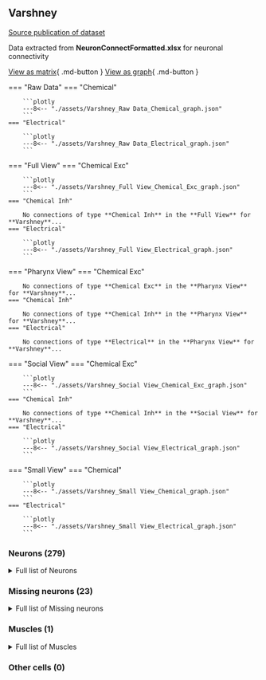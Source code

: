 ## Varshney
[Source publication of dataset](Varshney_2011.md)

Data extracted from **NeuronConnectFormatted.xlsx** for neuronal connectivity

[View as matrix](Varshney_data.md){ .md-button } [View as graph](Varshney_data_graph.md){ .md-button }

=== "Raw Data"
    === "Chemical"

        ```plotly
        ---8<-- "./assets/Varshney_Raw Data_Chemical_graph.json"
        ```
    === "Electrical"

        ```plotly
        ---8<-- "./assets/Varshney_Raw Data_Electrical_graph.json"
        ```
=== "Full View"
    === "Chemical Exc"

        ```plotly
        ---8<-- "./assets/Varshney_Full View_Chemical_Exc_graph.json"
        ```
    === "Chemical Inh"

        No connections of type **Chemical Inh** in the **Full View** for **Varshney**...
    === "Electrical"

        ```plotly
        ---8<-- "./assets/Varshney_Full View_Electrical_graph.json"
        ```
=== "Pharynx View"
    === "Chemical Exc"

        No connections of type **Chemical Exc** in the **Pharynx View** for **Varshney**...
    === "Chemical Inh"

        No connections of type **Chemical Inh** in the **Pharynx View** for **Varshney**...
    === "Electrical"

        No connections of type **Electrical** in the **Pharynx View** for **Varshney**...
=== "Social View"
    === "Chemical Exc"

        ```plotly
        ---8<-- "./assets/Varshney_Social View_Chemical_Exc_graph.json"
        ```
    === "Chemical Inh"

        No connections of type **Chemical Inh** in the **Social View** for **Varshney**...
    === "Electrical"

        ```plotly
        ---8<-- "./assets/Varshney_Social View_Electrical_graph.json"
        ```
=== "Small View"
    === "Chemical"

        ```plotly
        ---8<-- "./assets/Varshney_Small View_Chemical_graph.json"
        ```
    === "Electrical"

        ```plotly
        ---8<-- "./assets/Varshney_Small View_Electrical_graph.json"
        ```

### Neurons (279)
<details><summary>Full list of Neurons</summary>
<a href="https://www.wormatlas.org/neurons/Individual Neurons/ADAframeset.html">ADAL</a> | <a href="https://www.wormatlas.org/neurons/Individual Neurons/ADAframeset.html">ADAR</a> | <a href="https://www.wormatlas.org/neurons/Individual Neurons/ADEframeset.html">ADEL</a> | <a href="https://www.wormatlas.org/neurons/Individual Neurons/ADEframeset.html">ADER</a> | <a href="https://www.wormatlas.org/neurons/Individual Neurons/ADFframeset.html">ADFL</a> | <a href="https://www.wormatlas.org/neurons/Individual Neurons/ADFframeset.html">ADFR</a> | <a href="https://www.wormatlas.org/neurons/Individual Neurons/ADLframeset.html">ADLL</a> | <a href="https://www.wormatlas.org/neurons/Individual Neurons/ADLframeset.html">ADLR</a> | <a href="https://www.wormatlas.org/neurons/Individual Neurons/AFDframeset.html">AFDL</a> | <a href="https://www.wormatlas.org/neurons/Individual Neurons/AFDframeset.html">AFDR</a> | <a href="https://www.wormatlas.org/neurons/Individual Neurons/AIAframeset.html">AIAL</a> | <a href="https://www.wormatlas.org/neurons/Individual Neurons/AIAframeset.html">AIAR</a> | <a href="https://www.wormatlas.org/neurons/Individual Neurons/AIBframeset.html">AIBL</a> | <a href="https://www.wormatlas.org/neurons/Individual Neurons/AIBframeset.html">AIBR</a> | <a href="https://www.wormatlas.org/neurons/Individual Neurons/AIMframeset.html">AIML</a> | <a href="https://www.wormatlas.org/neurons/Individual Neurons/AIMframeset.html">AIMR</a> | <a href="https://www.wormatlas.org/neurons/Individual Neurons/AINframeset.html">AINL</a> | <a href="https://www.wormatlas.org/neurons/Individual Neurons/AINframeset.html">AINR</a> | <a href="https://www.wormatlas.org/neurons/Individual Neurons/AIYframeset.html">AIYL</a> | <a href="https://www.wormatlas.org/neurons/Individual Neurons/AIYframeset.html">AIYR</a> | <a href="https://www.wormatlas.org/neurons/Individual Neurons/AIZframeset.html">AIZL</a> | <a href="https://www.wormatlas.org/neurons/Individual Neurons/AIZframeset.html">AIZR</a> | <a href="https://www.wormatlas.org/neurons/Individual Neurons/ALAframeset.html">ALA</a> | <a href="https://www.wormatlas.org/neurons/Individual Neurons/ALMframeset.html">ALML</a> | <a href="https://www.wormatlas.org/neurons/Individual Neurons/ALMframeset.html">ALMR</a> | <a href="https://www.wormatlas.org/neurons/Individual Neurons/ALNframeset.html">ALNL</a> | <a href="https://www.wormatlas.org/neurons/Individual Neurons/ALNframeset.html">ALNR</a> | <a href="https://www.wormatlas.org/neurons/Individual Neurons/AQframeset.html">AQR</a> | <a href="https://www.wormatlas.org/neurons/Individual Neurons/ASframeset.html">AS1</a> | <a href="https://www.wormatlas.org/neurons/Individual Neurons/ASframeset.html">AS10</a> | <a href="https://www.wormatlas.org/neurons/Individual Neurons/ASframeset.html">AS11</a> | <a href="https://www.wormatlas.org/neurons/Individual Neurons/ASframeset.html">AS2</a> | <a href="https://www.wormatlas.org/neurons/Individual Neurons/ASframeset.html">AS3</a> | <a href="https://www.wormatlas.org/neurons/Individual Neurons/ASframeset.html">AS4</a> | <a href="https://www.wormatlas.org/neurons/Individual Neurons/ASframeset.html">AS5</a> | <a href="https://www.wormatlas.org/neurons/Individual Neurons/ASframeset.html">AS6</a> | <a href="https://www.wormatlas.org/neurons/Individual Neurons/ASframeset.html">AS7</a> | <a href="https://www.wormatlas.org/neurons/Individual Neurons/ASframeset.html">AS8</a> | <a href="https://www.wormatlas.org/neurons/Individual Neurons/ASframeset.html">AS9</a> | <a href="https://www.wormatlas.org/neurons/Individual Neurons/ASEframeset.html">ASEL</a> | <a href="https://www.wormatlas.org/neurons/Individual Neurons/ASEframeset.html">ASER</a> | <a href="https://www.wormatlas.org/neurons/Individual Neurons/ASGframeset.html">ASGL</a> | <a href="https://www.wormatlas.org/neurons/Individual Neurons/ASGframeset.html">ASGR</a> | <a href="https://www.wormatlas.org/neurons/Individual Neurons/ASHframeset.html">ASHL</a> | <a href="https://www.wormatlas.org/neurons/Individual Neurons/ASHframeset.html">ASHR</a> | <a href="https://www.wormatlas.org/neurons/Individual Neurons/ASIframeset.html">ASIL</a> | <a href="https://www.wormatlas.org/neurons/Individual Neurons/ASIframeset.html">ASIR</a> | <a href="https://www.wormatlas.org/neurons/Individual Neurons/ASJframeset.html">ASJL</a> | <a href="https://www.wormatlas.org/neurons/Individual Neurons/ASJframeset.html">ASJR</a> | <a href="https://www.wormatlas.org/neurons/Individual Neurons/ASKframeset.html">ASKL</a> | <a href="https://www.wormatlas.org/neurons/Individual Neurons/ASKframeset.html">ASKR</a> | <a href="https://www.wormatlas.org/neurons/Individual Neurons/AUAframeset.html">AUAL</a> | <a href="https://www.wormatlas.org/neurons/Individual Neurons/AUAframeset.html">AUAR</a> | <a href="https://www.wormatlas.org/neurons/Individual Neurons/AVAframeset.html">AVAL</a> | <a href="https://www.wormatlas.org/neurons/Individual Neurons/AVAframeset.html">AVAR</a> | <a href="https://www.wormatlas.org/neurons/Individual Neurons/AVBframeset.html">AVBL</a> | <a href="https://www.wormatlas.org/neurons/Individual Neurons/AVBframeset.html">AVBR</a> | <a href="https://www.wormatlas.org/neurons/Individual Neurons/AVDframeset.html">AVDL</a> | <a href="https://www.wormatlas.org/neurons/Individual Neurons/AVDframeset.html">AVDR</a> | <a href="https://www.wormatlas.org/neurons/Individual Neurons/AVEframeset.html">AVEL</a> | <a href="https://www.wormatlas.org/neurons/Individual Neurons/AVEframeset.html">AVER</a> | <a href="https://www.wormatlas.org/neurons/Individual Neurons/AVFframeset.html">AVFL</a> | <a href="https://www.wormatlas.org/neurons/Individual Neurons/AVFframeset.html">AVFR</a> | <a href="https://www.wormatlas.org/neurons/Individual Neurons/AVGframeset.html">AVG</a> | <a href="https://www.wormatlas.org/neurons/Individual Neurons/AVHframeset.html">AVHL</a> | <a href="https://www.wormatlas.org/neurons/Individual Neurons/AVHframeset.html">AVHR</a> | <a href="https://www.wormatlas.org/neurons/Individual Neurons/AVJframeset.html">AVJL</a> | <a href="https://www.wormatlas.org/neurons/Individual Neurons/AVJframeset.html">AVJR</a> | <a href="https://www.wormatlas.org/neurons/Individual Neurons/AVKframeset.html">AVKL</a> | <a href="https://www.wormatlas.org/neurons/Individual Neurons/AVKframeset.html">AVKR</a> | <a href="https://www.wormatlas.org/neurons/Individual Neurons/AVframeset.html">AVL</a> | <a href="https://www.wormatlas.org/neurons/Individual Neurons/AVMframeset.html">AVM</a> | <a href="https://www.wormatlas.org/neurons/Individual Neurons/AWAframeset.html">AWAL</a> | <a href="https://www.wormatlas.org/neurons/Individual Neurons/AWAframeset.html">AWAR</a> | <a href="https://www.wormatlas.org/neurons/Individual Neurons/AWBframeset.html">AWBL</a> | <a href="https://www.wormatlas.org/neurons/Individual Neurons/AWBframeset.html">AWBR</a> | <a href="https://www.wormatlas.org/neurons/Individual Neurons/AWCframeset.html">AWCL</a> | <a href="https://www.wormatlas.org/neurons/Individual Neurons/AWCframeset.html">AWCR</a> | <a href="https://www.wormatlas.org/neurons/Individual Neurons/BAGframeset.html">BAGL</a> | <a href="https://www.wormatlas.org/neurons/Individual Neurons/BAGframeset.html">BAGR</a> | <a href="https://www.wormatlas.org/neurons/Individual Neurons/BDUframeset.html">BDUL</a> | <a href="https://www.wormatlas.org/neurons/Individual Neurons/BDUframeset.html">BDUR</a> | <a href="https://www.wormatlas.org/neurons/Individual Neurons/CEPDframeset.html">CEPDL</a> | <a href="https://www.wormatlas.org/neurons/Individual Neurons/CEPDframeset.html">CEPDR</a> | <a href="https://www.wormatlas.org/neurons/Individual Neurons/CEPVframeset.html">CEPVL</a> | <a href="https://www.wormatlas.org/neurons/Individual Neurons/CEPVframeset.html">CEPVR</a> | <a href="https://www.wormatlas.org/neurons/Individual Neurons/DAframeset.html">DA1</a> | <a href="https://www.wormatlas.org/neurons/Individual Neurons/DAframeset.html">DA2</a> | <a href="https://www.wormatlas.org/neurons/Individual Neurons/DAframeset.html">DA3</a> | <a href="https://www.wormatlas.org/neurons/Individual Neurons/DAframeset.html">DA4</a> | <a href="https://www.wormatlas.org/neurons/Individual Neurons/DAframeset.html">DA5</a> | <a href="https://www.wormatlas.org/neurons/Individual Neurons/DAframeset.html">DA6</a> | <a href="https://www.wormatlas.org/neurons/Individual Neurons/DAframeset.html">DA7</a> | <a href="https://www.wormatlas.org/neurons/Individual Neurons/DAframeset.html">DA8</a> | <a href="https://www.wormatlas.org/neurons/Individual Neurons/DAframeset.html">DA9</a> | <a href="https://www.wormatlas.org/neurons/Individual Neurons/DBframeset.html">DB1</a> | <a href="https://www.wormatlas.org/neurons/Individual Neurons/DBframeset.html">DB2</a> | <a href="https://www.wormatlas.org/neurons/Individual Neurons/DBframeset.html">DB3</a> | <a href="https://www.wormatlas.org/neurons/Individual Neurons/DBframeset.html">DB4</a> | <a href="https://www.wormatlas.org/neurons/Individual Neurons/DBframeset.html">DB5</a> | <a href="https://www.wormatlas.org/neurons/Individual Neurons/DBframeset.html">DB6</a> | <a href="https://www.wormatlas.org/neurons/Individual Neurons/DBframeset.html">DB7</a> | <a href="https://www.wormatlas.org/neurons/Individual Neurons/DDframeset.html">DD1</a> | <a href="https://www.wormatlas.org/neurons/Individual Neurons/DDframeset.html">DD2</a> | <a href="https://www.wormatlas.org/neurons/Individual Neurons/DDframeset.html">DD3</a> | <a href="https://www.wormatlas.org/neurons/Individual Neurons/DDframeset.html">DD4</a> | <a href="https://www.wormatlas.org/neurons/Individual Neurons/DDframeset.html">DD5</a> | <a href="https://www.wormatlas.org/neurons/Individual Neurons/DDframeset.html">DD6</a> | <a href="https://www.wormatlas.org/neurons/Individual Neurons/DVAframeset.html">DVA</a> | <a href="https://www.wormatlas.org/neurons/Individual Neurons/DVBframeset.html">DVB</a> | <a href="https://www.wormatlas.org/neurons/Individual Neurons/DVCframeset.html">DVC</a> | <a href="https://www.wormatlas.org/neurons/Individual Neurons/FLPframeset.html">FLPL</a> | <a href="https://www.wormatlas.org/neurons/Individual Neurons/FLPframeset.html">FLPR</a> | <a href="https://www.wormatlas.org/neurons/Individual Neurons/HSNframeset.html">HSNL</a> | <a href="https://www.wormatlas.org/neurons/Individual Neurons/HSNframeset.html">HSNR</a> | <a href="https://www.wormatlas.org/neurons/Individual Neurons/IL1Dframeset.html">IL1DL</a> | <a href="https://www.wormatlas.org/neurons/Individual Neurons/IL1Dframeset.html">IL1DR</a> | <a href="https://www.wormatlas.org/neurons/Individual Neurons/IL1frameset.html">IL1L</a> | <a href="https://www.wormatlas.org/neurons/Individual Neurons/IL1frameset.html">IL1R</a> | <a href="https://www.wormatlas.org/neurons/Individual Neurons/IL1Vframeset.html">IL1VL</a> | <a href="https://www.wormatlas.org/neurons/Individual Neurons/IL1Vframeset.html">IL1VR</a> | <a href="https://www.wormatlas.org/neurons/Individual Neurons/IL2Dframeset.html">IL2DL</a> | <a href="https://www.wormatlas.org/neurons/Individual Neurons/IL2Dframeset.html">IL2DR</a> | <a href="https://www.wormatlas.org/neurons/Individual Neurons/IL2frameset.html">IL2L</a> | <a href="https://www.wormatlas.org/neurons/Individual Neurons/IL2frameset.html">IL2R</a> | <a href="https://www.wormatlas.org/neurons/Individual Neurons/IL2Vframeset.html">IL2VL</a> | <a href="https://www.wormatlas.org/neurons/Individual Neurons/IL2Vframeset.html">IL2VR</a> | <a href="https://www.wormatlas.org/neurons/Individual Neurons/LUAframeset.html">LUAL</a> | <a href="https://www.wormatlas.org/neurons/Individual Neurons/LUAframeset.html">LUAR</a> | <a href="https://www.wormatlas.org/neurons/Individual Neurons/OLLframeset.html">OLLL</a> | <a href="https://www.wormatlas.org/neurons/Individual Neurons/OLLframeset.html">OLLR</a> | <a href="https://www.wormatlas.org/neurons/Individual Neurons/OLQDframeset.html">OLQDL</a> | <a href="https://www.wormatlas.org/neurons/Individual Neurons/OLQDframeset.html">OLQDR</a> | <a href="https://www.wormatlas.org/neurons/Individual Neurons/OLQVframeset.html">OLQVL</a> | <a href="https://www.wormatlas.org/neurons/Individual Neurons/OLQVframeset.html">OLQVR</a> | <a href="https://www.wormatlas.org/neurons/Individual Neurons/PDAframeset.html">PDA</a> | <a href="https://www.wormatlas.org/neurons/Individual Neurons/PDBframeset.html">PDB</a> | <a href="https://www.wormatlas.org/neurons/Individual Neurons/PDEframeset.html">PDEL</a> | <a href="https://www.wormatlas.org/neurons/Individual Neurons/PDEframeset.html">PDER</a> | <a href="https://www.wormatlas.org/neurons/Individual Neurons/PHAframeset.html">PHAL</a> | <a href="https://www.wormatlas.org/neurons/Individual Neurons/PHAframeset.html">PHAR</a> | <a href="https://www.wormatlas.org/neurons/Individual Neurons/PHBframeset.html">PHBL</a> | <a href="https://www.wormatlas.org/neurons/Individual Neurons/PHBframeset.html">PHBR</a> | <a href="https://www.wormatlas.org/neurons/Individual Neurons/PHCframeset.html">PHCL</a> | <a href="https://www.wormatlas.org/neurons/Individual Neurons/PHCframeset.html">PHCR</a> | <a href="https://www.wormatlas.org/neurons/Individual Neurons/PLMframeset.html">PLML</a> | <a href="https://www.wormatlas.org/neurons/Individual Neurons/PLMframeset.html">PLMR</a> | <a href="https://www.wormatlas.org/neurons/Individual Neurons/PLNframeset.html">PLNL</a> | <a href="https://www.wormatlas.org/neurons/Individual Neurons/PLNframeset.html">PLNR</a> | <a href="https://www.wormatlas.org/neurons/Individual Neurons/PQframeset.html">PQR</a> | <a href="https://www.wormatlas.org/neurons/Individual Neurons/PVCframeset.html">PVCL</a> | <a href="https://www.wormatlas.org/neurons/Individual Neurons/PVCframeset.html">PVCR</a> | <a href="https://www.wormatlas.org/neurons/Individual Neurons/PVDframeset.html">PVDL</a> | <a href="https://www.wormatlas.org/neurons/Individual Neurons/PVDframeset.html">PVDR</a> | <a href="https://www.wormatlas.org/neurons/Individual Neurons/PVMframeset.html">PVM</a> | <a href="https://www.wormatlas.org/neurons/Individual Neurons/PVNframeset.html">PVNL</a> | <a href="https://www.wormatlas.org/neurons/Individual Neurons/PVNframeset.html">PVNR</a> | <a href="https://www.wormatlas.org/neurons/Individual Neurons/PVPframeset.html">PVPL</a> | <a href="https://www.wormatlas.org/neurons/Individual Neurons/PVPframeset.html">PVPR</a> | <a href="https://www.wormatlas.org/neurons/Individual Neurons/PVQframeset.html">PVQL</a> | <a href="https://www.wormatlas.org/neurons/Individual Neurons/PVQframeset.html">PVQR</a> | <a href="https://www.wormatlas.org/neurons/Individual Neurons/PVframeset.html">PVR</a> | <a href="https://www.wormatlas.org/neurons/Individual Neurons/PVTframeset.html">PVT</a> | <a href="https://www.wormatlas.org/neurons/Individual Neurons/PVWframeset.html">PVWL</a> | <a href="https://www.wormatlas.org/neurons/Individual Neurons/PVWframeset.html">PVWR</a> | <a href="https://www.wormatlas.org/neurons/Individual Neurons/RIAframeset.html">RIAL</a> | <a href="https://www.wormatlas.org/neurons/Individual Neurons/RIAframeset.html">RIAR</a> | <a href="https://www.wormatlas.org/neurons/Individual Neurons/RIBframeset.html">RIBL</a> | <a href="https://www.wormatlas.org/neurons/Individual Neurons/RIBframeset.html">RIBR</a> | <a href="https://www.wormatlas.org/neurons/Individual Neurons/RICframeset.html">RICL</a> | <a href="https://www.wormatlas.org/neurons/Individual Neurons/RICframeset.html">RICR</a> | <a href="https://www.wormatlas.org/neurons/Individual Neurons/RIDframeset.html">RID</a> | <a href="https://www.wormatlas.org/neurons/Individual Neurons/RIFframeset.html">RIFL</a> | <a href="https://www.wormatlas.org/neurons/Individual Neurons/RIFframeset.html">RIFR</a> | <a href="https://www.wormatlas.org/neurons/Individual Neurons/RIGframeset.html">RIGL</a> | <a href="https://www.wormatlas.org/neurons/Individual Neurons/RIGframeset.html">RIGR</a> | <a href="https://www.wormatlas.org/neurons/Individual Neurons/RIHframeset.html">RIH</a> | <a href="https://www.wormatlas.org/neurons/Individual Neurons/RIMframeset.html">RIML</a> | <a href="https://www.wormatlas.org/neurons/Individual Neurons/RIMframeset.html">RIMR</a> | <a href="https://www.wormatlas.org/neurons/Individual Neurons/RIPframeset.html">RIPL</a> | <a href="https://www.wormatlas.org/neurons/Individual Neurons/RIPframeset.html">RIPR</a> | <a href="https://www.wormatlas.org/neurons/Individual Neurons/RIframeset.html">RIR</a> | <a href="https://www.wormatlas.org/neurons/Individual Neurons/RISframeset.html">RIS</a> | <a href="https://www.wormatlas.org/neurons/Individual Neurons/RIVframeset.html">RIVL</a> | <a href="https://www.wormatlas.org/neurons/Individual Neurons/RIVframeset.html">RIVR</a> | <a href="https://www.wormatlas.org/neurons/Individual Neurons/RMDDframeset.html">RMDDL</a> | <a href="https://www.wormatlas.org/neurons/Individual Neurons/RMDDframeset.html">RMDDR</a> | <a href="https://www.wormatlas.org/neurons/Individual Neurons/RMDframeset.html">RMDL</a> | <a href="https://www.wormatlas.org/neurons/Individual Neurons/RMDframeset.html">RMDR</a> | <a href="https://www.wormatlas.org/neurons/Individual Neurons/RMDVframeset.html">RMDVL</a> | <a href="https://www.wormatlas.org/neurons/Individual Neurons/RMDVframeset.html">RMDVR</a> | <a href="https://www.wormatlas.org/neurons/Individual Neurons/RMEframeset.html">RMED</a> | <a href="https://www.wormatlas.org/neurons/Individual Neurons/RMEframeset.html">RMEL</a> | <a href="https://www.wormatlas.org/neurons/Individual Neurons/RMEframeset.html">RMER</a> | <a href="https://www.wormatlas.org/neurons/Individual Neurons/RMEframeset.html">RMEV</a> | <a href="https://www.wormatlas.org/neurons/Individual Neurons/RMFframeset.html">RMFL</a> | <a href="https://www.wormatlas.org/neurons/Individual Neurons/RMFframeset.html">RMFR</a> | <a href="https://www.wormatlas.org/neurons/Individual Neurons/RMGframeset.html">RMGL</a> | <a href="https://www.wormatlas.org/neurons/Individual Neurons/RMGframeset.html">RMGR</a> | <a href="https://www.wormatlas.org/neurons/Individual Neurons/RMHframeset.html">RMHL</a> | <a href="https://www.wormatlas.org/neurons/Individual Neurons/RMHframeset.html">RMHR</a> | <a href="https://www.wormatlas.org/neurons/Individual Neurons/SAADframeset.html">SAADL</a> | <a href="https://www.wormatlas.org/neurons/Individual Neurons/SAADframeset.html">SAADR</a> | <a href="https://www.wormatlas.org/neurons/Individual Neurons/SAAVframeset.html">SAAVL</a> | <a href="https://www.wormatlas.org/neurons/Individual Neurons/SAAVframeset.html">SAAVR</a> | <a href="https://www.wormatlas.org/neurons/Individual Neurons/SABDframeset.html">SABD</a> | <a href="https://www.wormatlas.org/neurons/Individual Neurons/SABVframeset.html">SABVL</a> | <a href="https://www.wormatlas.org/neurons/Individual Neurons/SABVframeset.html">SABVR</a> | <a href="https://www.wormatlas.org/neurons/Individual Neurons/SDQframeset.html">SDQL</a> | <a href="https://www.wormatlas.org/neurons/Individual Neurons/SDQframeset.html">SDQR</a> | <a href="https://www.wormatlas.org/neurons/Individual Neurons/SIADframeset.html">SIADL</a> | <a href="https://www.wormatlas.org/neurons/Individual Neurons/SIADframeset.html">SIADR</a> | <a href="https://www.wormatlas.org/neurons/Individual Neurons/SIAVframeset.html">SIAVL</a> | <a href="https://www.wormatlas.org/neurons/Individual Neurons/SIAVframeset.html">SIAVR</a> | <a href="https://www.wormatlas.org/neurons/Individual Neurons/SIBDframeset.html">SIBDL</a> | <a href="https://www.wormatlas.org/neurons/Individual Neurons/SIBDframeset.html">SIBDR</a> | <a href="https://www.wormatlas.org/neurons/Individual Neurons/SIBVframeset.html">SIBVL</a> | <a href="https://www.wormatlas.org/neurons/Individual Neurons/SIBVframeset.html">SIBVR</a> | <a href="https://www.wormatlas.org/neurons/Individual Neurons/SMBDframeset.html">SMBDL</a> | <a href="https://www.wormatlas.org/neurons/Individual Neurons/SMBDframeset.html">SMBDR</a> | <a href="https://www.wormatlas.org/neurons/Individual Neurons/SMBVframeset.html">SMBVL</a> | <a href="https://www.wormatlas.org/neurons/Individual Neurons/SMBVframeset.html">SMBVR</a> | <a href="https://www.wormatlas.org/neurons/Individual Neurons/SMDDframeset.html">SMDDL</a> | <a href="https://www.wormatlas.org/neurons/Individual Neurons/SMDDframeset.html">SMDDR</a> | <a href="https://www.wormatlas.org/neurons/Individual Neurons/SMDVframeset.html">SMDVL</a> | <a href="https://www.wormatlas.org/neurons/Individual Neurons/SMDVframeset.html">SMDVR</a> | <a href="https://www.wormatlas.org/neurons/Individual Neurons/URADframeset.html">URADL</a> | <a href="https://www.wormatlas.org/neurons/Individual Neurons/URADframeset.html">URADR</a> | <a href="https://www.wormatlas.org/neurons/Individual Neurons/URAVframeset.html">URAVL</a> | <a href="https://www.wormatlas.org/neurons/Individual Neurons/URAVframeset.html">URAVR</a> | <a href="https://www.wormatlas.org/neurons/Individual Neurons/URBframeset.html">URBL</a> | <a href="https://www.wormatlas.org/neurons/Individual Neurons/URBframeset.html">URBR</a> | <a href="https://www.wormatlas.org/neurons/Individual Neurons/URXframeset.html">URXL</a> | <a href="https://www.wormatlas.org/neurons/Individual Neurons/URXframeset.html">URXR</a> | <a href="https://www.wormatlas.org/neurons/Individual Neurons/URYDframeset.html">URYDL</a> | <a href="https://www.wormatlas.org/neurons/Individual Neurons/URYDframeset.html">URYDR</a> | <a href="https://www.wormatlas.org/neurons/Individual Neurons/URYVframeset.html">URYVL</a> | <a href="https://www.wormatlas.org/neurons/Individual Neurons/URYVframeset.html">URYVR</a> | <a href="https://www.wormatlas.org/neurons/Individual Neurons/VAframeset.html">VA1</a> | <a href="https://www.wormatlas.org/neurons/Individual Neurons/VAframeset.html">VA10</a> | <a href="https://www.wormatlas.org/neurons/Individual Neurons/VAframeset.html">VA11</a> | <a href="https://www.wormatlas.org/neurons/Individual Neurons/VAframeset.html">VA12</a> | <a href="https://www.wormatlas.org/neurons/Individual Neurons/VAframeset.html">VA2</a> | <a href="https://www.wormatlas.org/neurons/Individual Neurons/VAframeset.html">VA3</a> | <a href="https://www.wormatlas.org/neurons/Individual Neurons/VAframeset.html">VA4</a> | <a href="https://www.wormatlas.org/neurons/Individual Neurons/VAframeset.html">VA5</a> | <a href="https://www.wormatlas.org/neurons/Individual Neurons/VAframeset.html">VA6</a> | <a href="https://www.wormatlas.org/neurons/Individual Neurons/VAframeset.html">VA7</a> | <a href="https://www.wormatlas.org/neurons/Individual Neurons/VAframeset.html">VA8</a> | <a href="https://www.wormatlas.org/neurons/Individual Neurons/VAframeset.html">VA9</a> | <a href="https://www.wormatlas.org/neurons/Individual Neurons/VBframeset.html">VB1</a> | <a href="https://www.wormatlas.org/neurons/Individual Neurons/VBframeset.html">VB10</a> | <a href="https://www.wormatlas.org/neurons/Individual Neurons/VBframeset.html">VB11</a> | <a href="https://www.wormatlas.org/neurons/Individual Neurons/VBframeset.html">VB2</a> | <a href="https://www.wormatlas.org/neurons/Individual Neurons/VBframeset.html">VB3</a> | <a href="https://www.wormatlas.org/neurons/Individual Neurons/VBframeset.html">VB4</a> | <a href="https://www.wormatlas.org/neurons/Individual Neurons/VBframeset.html">VB5</a> | <a href="https://www.wormatlas.org/neurons/Individual Neurons/VBframeset.html">VB6</a> | <a href="https://www.wormatlas.org/neurons/Individual Neurons/VBframeset.html">VB7</a> | <a href="https://www.wormatlas.org/neurons/Individual Neurons/VBframeset.html">VB8</a> | <a href="https://www.wormatlas.org/neurons/Individual Neurons/VBframeset.html">VB9</a> | <a href="https://www.wormatlas.org/neurons/Individual Neurons/VCframeset.html">VC1</a> | <a href="https://www.wormatlas.org/neurons/Individual Neurons/VCframeset.html">VC2</a> | <a href="https://www.wormatlas.org/neurons/Individual Neurons/VCframeset.html">VC3</a> | <a href="https://www.wormatlas.org/neurons/Individual Neurons/VCframeset.html">VC4</a> | <a href="https://www.wormatlas.org/neurons/Individual Neurons/VCframeset.html">VC5</a> | <a href="https://www.wormatlas.org/neurons/Individual Neurons/VDframeset.html">VD1</a> | <a href="https://www.wormatlas.org/neurons/Individual Neurons/VDframeset.html">VD10</a> | <a href="https://www.wormatlas.org/neurons/Individual Neurons/VDframeset.html">VD11</a> | <a href="https://www.wormatlas.org/neurons/Individual Neurons/VDframeset.html">VD12</a> | <a href="https://www.wormatlas.org/neurons/Individual Neurons/VDframeset.html">VD13</a> | <a href="https://www.wormatlas.org/neurons/Individual Neurons/VDframeset.html">VD2</a> | <a href="https://www.wormatlas.org/neurons/Individual Neurons/VDframeset.html">VD3</a> | <a href="https://www.wormatlas.org/neurons/Individual Neurons/VDframeset.html">VD4</a> | <a href="https://www.wormatlas.org/neurons/Individual Neurons/VDframeset.html">VD5</a> | <a href="https://www.wormatlas.org/neurons/Individual Neurons/VDframeset.html">VD6</a> | <a href="https://www.wormatlas.org/neurons/Individual Neurons/VDframeset.html">VD7</a> | <a href="https://www.wormatlas.org/neurons/Individual Neurons/VDframeset.html">VD8</a> | <a href="https://www.wormatlas.org/neurons/Individual Neurons/VDframeset.html">VD9</a>
</details>

### Missing neurons (23)
<details><summary>Full list of Missing neurons</summary>
<a href="https://www.wormatlas.org/neurons/Individual Neurons/CANframeset.html">CANL</a> | <a href="https://www.wormatlas.org/neurons/Individual Neurons/CANframeset.html">CANR</a> | <a href="https://www.wormatlas.org/neurons/Individual Neurons/I1frameset.html">I1L</a> | <a href="https://www.wormatlas.org/neurons/Individual Neurons/I1frameset.html">I1R</a> | <a href="https://www.wormatlas.org/neurons/Individual Neurons/I2frameset.html">I2L</a> | <a href="https://www.wormatlas.org/neurons/Individual Neurons/I2frameset.html">I2R</a> | <a href="https://www.wormatlas.org/neurons/Individual Neurons/Iframeset.html">I3</a> | <a href="https://www.wormatlas.org/neurons/Individual Neurons/Iframeset.html">I4</a> | <a href="https://www.wormatlas.org/neurons/Individual Neurons/Iframeset.html">I5</a> | <a href="https://www.wormatlas.org/neurons/Individual Neurons/Iframeset.html">I6</a> | <a href="https://www.wormatlas.org/neurons/Individual Neurons/Mframeset.html">M1</a> | <a href="https://www.wormatlas.org/neurons/Individual Neurons/M2frameset.html">M2L</a> | <a href="https://www.wormatlas.org/neurons/Individual Neurons/M2frameset.html">M2R</a> | <a href="https://www.wormatlas.org/neurons/Individual Neurons/M3frameset.html">M3L</a> | <a href="https://www.wormatlas.org/neurons/Individual Neurons/M3frameset.html">M3R</a> | <a href="https://www.wormatlas.org/neurons/Individual Neurons/Mframeset.html">M4</a> | <a href="https://www.wormatlas.org/neurons/Individual Neurons/Mframeset.html">M5</a> | <a href="https://www.wormatlas.org/neurons/Individual Neurons/MCframeset.html">MCL</a> | <a href="https://www.wormatlas.org/neurons/Individual Neurons/MCframeset.html">MCR</a> | <a href="https://www.wormatlas.org/neurons/Individual Neurons/MIframeset.html">MI</a> | <a href="https://www.wormatlas.org/neurons/Individual Neurons/NSMframeset.html">NSML</a> | <a href="https://www.wormatlas.org/neurons/Individual Neurons/NSMframeset.html">NSMR</a> | <a href="https://www.wormatlas.org/neurons/Individual Neurons/VCframeset.html">VC6</a>
</details>

### Muscles (1)
<details><summary>Full list of Muscles</summary>
<a href="https://www.wormatlas.org/neurons/Individual Neurons/NMJframeset.html">NMJ</a>
</details>

### Other cells (0)
